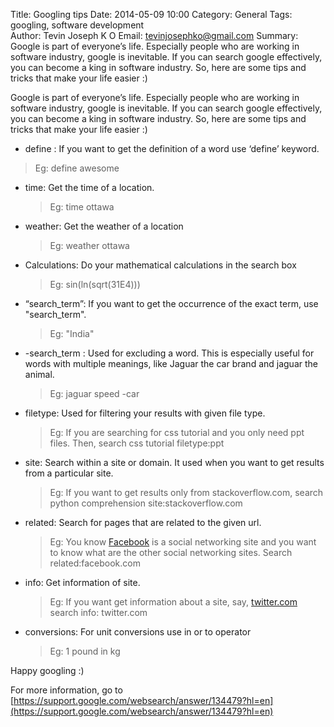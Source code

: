 Title: Googling tips
Date: 2014-05-09 10:00 
Category: General
Tags: googling, software development  
Author: Tevin Joseph K O
Email:   tevinjosephko@gmail.com
Summary:  Google is part of everyone’s life.  Especially people who are working in software industry, google is inevitable. If you can search google effectively, you can become a king in software industry. So, here are some tips and tricks that make your life easier :)

Google is part of everyone’s life.  Especially people who are working in software industry, google is inevitable. If you can search google effectively, you can become a king in software industry. So, here are some tips and tricks that make your life easier :)

 - define : If you want to get the definition of a word use ‘define’
   keyword.
	

 > Eg: define  awesome

 - time: Get the time of a location.

   > Eg: time ottawa

    

 - weather: Get the weather of a location

    > Eg: weather ottawa

 - Calculations: Do your mathematical calculations in the search box

    > Eg: sin(ln(sqrt(31E4)))

  

 - “search_term”: If you want to get the occurrence of the exact term, use "search_term".

    > Eg: "India"

 - -search_term : Used for excluding a word. This is especially useful for words with multiple meanings, like Jaguar the car brand and
   jaguar the animal.

    > Eg: jaguar speed -car

 

 - filetype: Used for filtering your results with given file type.

    > Eg: If you are searching for css tutorial and you only need ppt files. Then, search css tutorial filetype:ppt

 - site: Search within a site or domain. It used when you want to get
   results from a particular site.

    > Eg: If you want to get results only from stackoverflow.com, search python comprehension site:stackoverflow.com

    

 - related: Search for pages that are related to the given url.

   > Eg: You know [Facebook](www.facebook.com) is a social networking site and you want to know what are the other social networking sites. Search related:facebook.com

   

 - info: Get information of site.

    > Eg: If you want get information about a site, say, [twitter.com](twitter.com) search info: twitter.com

    

 - conversions: For unit conversions use in or to operator

    > Eg: 1 pound in kg

Happy googling :)

For more information, go to [https://support.google.com/websearch/answer/134479?hl=en](https://support.google.com/websearch/answer/134479?hl=en)


